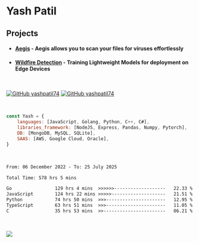 # Yash Patil

<!-- [![Typing SVG](https://readme-typing-svg.herokuapp.com?font=Fira+Code&pause=1000&width=435&lines=Python+developer;Game+developer;Full+stack+web;Human.)](https://git.io/typing-svg)-->


<!-- <img align='right' src="https://64.media.tumblr.com/2d0af9c90d1b1107313cc20bda01548a/tumblr_outwxnanpp1u79o2lo1_1280.gif" width="300">
-->

## Projects

- #### [Aegis](https://github.com/orgs/Aegis-Site/repositories) - Aegis allows you to scan your files for viruses effortlessly
- #### [Wildfire Detection](https://github.com/yashpatil74/final-year) - Training Lightweight Models for deployment on Edge Devices

<br>

[![GitHub yashpatil74](https://img.shields.io/github/followers/yashpatil74?style=social)](https://github.com/yashpatil74)
[![GitHub yashpatil74](https://img.shields.io/github/stars/yashpatil74?style=social)](https://github.com/yashpatil74)


<br>

```javascript
const Yash = {
    languages: [JavaScript, Golang, Python, C++, C#],
    libraries_framework: [NodeJS, Express, Pandas, Numpy, Pytorch],
    DB: [MongoDB, MySQL, SQLite],
    SAAS: [AWS, Google Cloud, Oracle],
}
```

<br>

<!--START_SECTION:waka-->

```txt
From: 06 December 2022 - To: 25 July 2025

Total Time: 578 hrs 5 mins

Go                129 hrs 4 mins  >>>>>>-------------------   22.33 %
JavaScript        124 hrs 22 mins >>>>>--------------------   21.51 %
Python            74 hrs 50 mins  >>>----------------------   12.95 %
TypeScript        63 hrs 51 mins  >>>----------------------   11.05 %
C                 35 hrs 53 mins  >>-----------------------   06.21 %
```

<!--END_SECTION:waka-->

<br>

[![](https://visitcount.itsvg.in/api?id=FightlolYes&label=Profile%20Views&color=0&pretty=false)](https://visitcount.itsvg.in)
